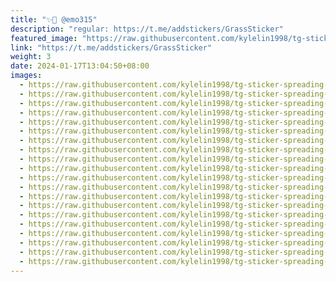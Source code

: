 ```yaml
---
title: "✨🌿 @emo315"
description: "regular: https://t.me/addstickers/GrassSticker"
featured_image: "https://raw.githubusercontent.com/kylelin1998/tg-sticker-spreading-worldwide-images/main/img/40745d0e-4c83-43c3-896e-942f15dec6fa.jpg"
link: "https://t.me/addstickers/GrassSticker"
weight: 3
date: 2024-01-17T13:04:50+08:00
images:
  - https://raw.githubusercontent.com/kylelin1998/tg-sticker-spreading-worldwide-images/main/img/40745d0e-4c83-43c3-896e-942f15dec6fa.jpg
  - https://raw.githubusercontent.com/kylelin1998/tg-sticker-spreading-worldwide-images/main/img/12383aca-4180-4228-8c05-fd30369ede22.jpg
  - https://raw.githubusercontent.com/kylelin1998/tg-sticker-spreading-worldwide-images/main/img/c9cb2bf8-d6fd-43ad-9767-5751e620ebdb.jpg
  - https://raw.githubusercontent.com/kylelin1998/tg-sticker-spreading-worldwide-images/main/img/ebc633d7-8e98-4a6b-bd37-aa14a504d3fc.jpg
  - https://raw.githubusercontent.com/kylelin1998/tg-sticker-spreading-worldwide-images/main/img/47d3aecf-3458-451a-b888-76ee118078ea.jpg
  - https://raw.githubusercontent.com/kylelin1998/tg-sticker-spreading-worldwide-images/main/img/cee79f98-fe27-4dcb-8727-8059e6a2d13a.jpg
  - https://raw.githubusercontent.com/kylelin1998/tg-sticker-spreading-worldwide-images/main/img/d63f2174-440d-4768-ad58-a1eee84017c7.jpg
  - https://raw.githubusercontent.com/kylelin1998/tg-sticker-spreading-worldwide-images/main/img/0a64a914-8903-4d4f-a9ba-30659c314d20.jpg
  - https://raw.githubusercontent.com/kylelin1998/tg-sticker-spreading-worldwide-images/main/img/2d3f7184-1c8b-47e5-b931-2594c2d84b57.jpg
  - https://raw.githubusercontent.com/kylelin1998/tg-sticker-spreading-worldwide-images/main/img/758af26d-647b-48bc-a56e-cb54840b75a1.jpg
  - https://raw.githubusercontent.com/kylelin1998/tg-sticker-spreading-worldwide-images/main/img/fa3ce376-9752-4134-ba1a-f46ee41bcd32.jpg
  - https://raw.githubusercontent.com/kylelin1998/tg-sticker-spreading-worldwide-images/main/img/b46ca0b1-fd71-4e57-8678-f9407d34d0bd.jpg
  - https://raw.githubusercontent.com/kylelin1998/tg-sticker-spreading-worldwide-images/main/img/905f9ca6-f537-4d9d-bb28-9701a5534ed7.jpg
  - https://raw.githubusercontent.com/kylelin1998/tg-sticker-spreading-worldwide-images/main/img/a86af101-6f7a-44e9-b6a0-4de271b3138b.jpg
  - https://raw.githubusercontent.com/kylelin1998/tg-sticker-spreading-worldwide-images/main/img/0d3e75b7-1976-4a20-81ff-0576605565d6.jpg
  - https://raw.githubusercontent.com/kylelin1998/tg-sticker-spreading-worldwide-images/main/img/07c808d2-ad29-4cbc-b9a0-31b216d92437.jpg
  - https://raw.githubusercontent.com/kylelin1998/tg-sticker-spreading-worldwide-images/main/img/8e5cff63-4a8a-4b39-8401-c52e1d8f7bd6.jpg
  - https://raw.githubusercontent.com/kylelin1998/tg-sticker-spreading-worldwide-images/main/img/359d85ee-3403-4beb-8ee5-226a7e590ae3.jpg
  - https://raw.githubusercontent.com/kylelin1998/tg-sticker-spreading-worldwide-images/main/img/b4687e05-720b-4a04-8151-aa3ca0171ea8.jpg
  - https://raw.githubusercontent.com/kylelin1998/tg-sticker-spreading-worldwide-images/main/img/e93858e8-fdbb-4f70-a277-7d0f9eb3678d.jpg
---
```

